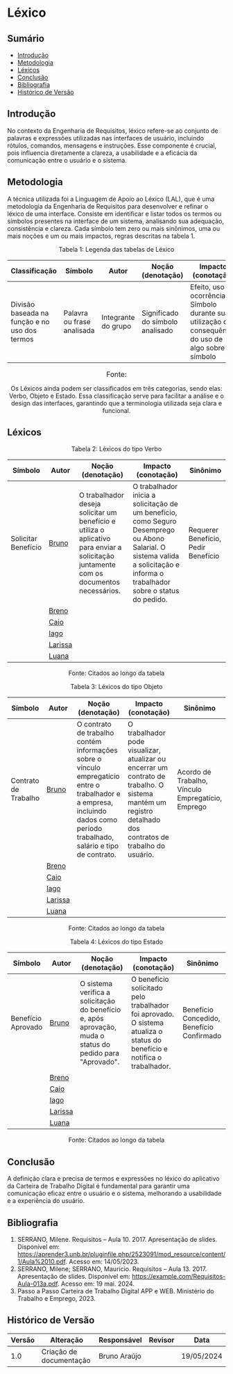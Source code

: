 # Léxico

## Sumário

* [Introdução](#Introdução)
* [Metodologia](#Metodologia)
* [Léxicos](#Léxicos)
* [Conclusão](#Conclusão)
* [Bibliografia](#Bibliografia)
* [Histórico de Versão](#Histórico-de-versão)

## Introdução

No contexto da Engenharia de Requisitos, léxico refere-se ao conjunto de palavras e expressões utilizadas nas interfaces de usuário, incluindo rótulos, comandos, mensagens e instruções. Esse componente é crucial, pois influencia diretamente a clareza, a usabilidade e a eficácia da comunicação entre o usuário e o sistema.

## Metodologia

A técnica utilizada foi a Linguagem de Apoio ao Léxico (LAL), que é uma metodologia da Engenharia de Requisitos para desenvolver e refinar o léxico de uma interface. Consiste em identificar e listar todos os termos ou símbolos presentes na interface de um sistema, analisando sua adequação, consistência e clareza. Cada símbolo tem zero ou mais sinônimos, uma ou mais noções e um ou mais impactos, regras descritas na tabela 1.

<center>

Tabela 1: Legenda das tabelas de Léxico

|Classificação|Símbolo|Autor|Noção (denotação)|Impacto (conotação)|Sinônimo|
|-|-|-|-|-|-|
|Divisão baseada na função e no uso dos termos|Palavra ou frase analisada|Integrante do grupo|Significado do símbolo analisado|Efeito, uso ou ocorrência do Símbolo durante sua utilização ou consequência do uso de algo sobre o símbolo|Palavra ou frase de mesmo significado do símbolo|

<font size="3"><p style="text-align: center">Fonte: </p></font>

Os Léxicos ainda podem ser classificados em três categorias, sendo elas: Verbo, Objeto e Estado. Essa classificação serve para facilitar a análise e o design das interfaces, garantindo que a terminologia utilizada seja clara e funcional.

</center>

## Léxicos

<center>
Tabela 2: Léxicos do tipo Verbo

|Símbolo|Autor|Noção (denotação)|Impacto (conotação)|Sinônimo|
|-|-|-|-|-|
| Solicitar Benefício | [Bruno](https://github.com/brunocva.png) | O trabalhador deseja solicitar um benefício e utiliza o aplicativo para enviar a solicitação juntamente com os documentos necessários. | O trabalhador inicia a solicitação de um benefício, como Seguro Desemprego ou Abono Salarial. O sistema valida a solicitação e informa o trabalhador sobre o status do pedido. | Requerer Benefício, Pedir Benefício |
| | [Breno](https://github.com/brenoalexandre0.png) | | | |
| | [Caio](https://github.com/caiomesvie) | | | |
| | [Iago](https://github.com/Paxxaglia) | | | |
| | [Larissa](https://github.com/SkywalkerSupreme) | | | |
| | [Luana](https://github.com/LuaMedeiros) | | | |

Fonte: Citados ao longo da tabela
</center>

<center>
Tabela 3: Léxicos do tipo Objeto

|Símbolo|Autor|Noção (denotação)|Impacto (conotação)|Sinônimo|
|-|-|-|-|-|
| Contrato de Trabalho | [Bruno](https://github.com/brunocva.png) | O contrato de trabalho contém informações sobre o vínculo empregatício entre o trabalhador e a empresa, incluindo dados como período trabalhado, salário e tipo de contrato. | O trabalhador pode visualizar, atualizar ou encerrar um contrato de trabalho. O sistema mantém um registro detalhado dos contratos de trabalho do usuário. | Acordo de Trabalho, Vínculo Empregatício, Emprego |
| | [Breno](https://github.com/brenoalexandre0.png) | | | |
| | [Caio](https://github.com/caiomesvie) | | | |
| | [Iago](https://github.com/Paxxaglia) | | | |
| | [Larissa](https://github.com/SkywalkerSupreme) | | | |
| | [Luana](https://github.com/LuaMedeiros) | | | |

Fonte: Citados ao longo da tabela
</center>

<center>
Tabela 4: Léxicos do tipo Estado

|Símbolo|Autor|Noção (denotação)|Impacto (conotação)|Sinônimo|
|-|-|-|-|-|
| Benefício Aprovado | [Bruno](https://github.com/brunocva.png) | O sistema verifica a solicitação do benefício e, após aprovação, muda o status do pedido para "Aprovado". | O benefício solicitado pelo trabalhador foi aprovado. O sistema atualiza o status do benefício e notifica o trabalhador. | Benefício Concedido, Benefício Confirmado |
| | [Breno](https://github.com/brenoalexandre0.png) | | | |
| | [Caio](https://github.com/caiomesvie) | | | |
| | [Iago](https://github.com/Paxxaglia) | | | |
| | [Larissa](https://github.com/SkywalkerSupreme) | | | |
| | [Luana](https://github.com/LuaMedeiros) | | | |

Fonte: Citados ao longo da tabela
</center>

## Conclusão

A definição clara e precisa de termos e expressões no léxico do aplicativo da Carteira de Trabalho Digital é fundamental para garantir uma comunicação eficaz entre o usuário e o sistema, melhorando a usabilidade e a experiência do usuário.

## Bibliografia

1. SERRANO, Milene. Requisitos – Aula 10. 2017. Apresentação de slides. Disponível em: <https://aprender3.unb.br/pluginfile.php/2523091/mod_resource/content/1/Aula%2010.pdf>. Acesso em: 14/05/2023.
2. SERRANO, Milene; SERRANO, Maurício. Requisitos – Aula 13. 2017. Apresentação de slides. Disponível em: <https://example.com/Requisitos-Aula-013a.pdf>. Acesso em: 19 mai. 2024.
3. Passo a Passo Carteira de Trabalho Digital APP e WEB. Ministério do Trabalho e Emprego, 2023.

## Histórico de Versão

| Versão | Alteração | Responsável | Revisor | Data |
| - | - | - | - | - |
| 1.0 | Criação de documentação | Bruno Araújo |  | 19/05/2024 |
